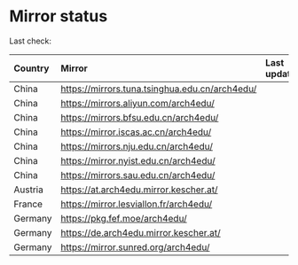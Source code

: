 <script src="./time.js"></script>
# Mirror status
Last check: <script type="text/javascript">localize(1700165944.464993);</script>

|Country|Mirror|Last update|
|:------|:-----|:----------|
|China|https://mirrors.tuna.tsinghua.edu.cn/arch4edu/|<script type="text/javascript">localize(1700159477);</script>|
|China|https://mirrors.aliyun.com/arch4edu/|<script type="text/javascript">localize(1700116465);</script>|
|China|https://mirrors.bfsu.edu.cn/arch4edu/|<script type="text/javascript">localize(1700116465);</script>|
|China|https://mirror.iscas.ac.cn/arch4edu/|<script type="text/javascript">localize(1700116465);</script>|
|China|https://mirrors.nju.edu.cn/arch4edu/|<script type="text/javascript">localize(1700072986);</script>|
|China|https://mirror.nyist.edu.cn/arch4edu/|<script type="text/javascript">localize(1700159477);</script>|
|China|https://mirrors.sau.edu.cn/arch4edu/|<script type="text/javascript">localize(1700159477);</script>|
|Austria|https://at.arch4edu.mirror.kescher.at/|<script type="text/javascript">localize(1700159477);</script>|
|France|https://mirror.lesviallon.fr/arch4edu/|<script type="text/javascript">localize(1700116465);</script>|
|Germany|https://pkg.fef.moe/arch4edu/|<script type="text/javascript">localize(1700159477);</script>|
|Germany|https://de.arch4edu.mirror.kescher.at/|<script type="text/javascript">localize(1700159477);</script>|
|Germany|https://mirror.sunred.org/arch4edu/|<script type="text/javascript">localize(1700159477);</script>|

<script src="./tablefilter/tablefilter.js"></script>
<script src="./table.js"></script>